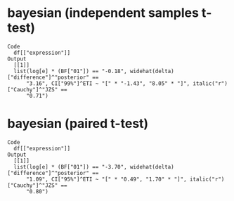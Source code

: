# bayesian (independent samples t-test)

    Code
      df[["expression"]]
    Output
      [[1]]
      list(log[e] * (BF["01"]) == "-0.18", widehat(delta)["difference"]^"posterior" == 
          "3.16", CI["99%"]^ETI ~ "[" * "-1.43", "8.05" * "]", italic("r")["Cauchy"]^"JZS" == 
          "0.71")
      

# bayesian (paired t-test)

    Code
      df[["expression"]]
    Output
      [[1]]
      list(log[e] * (BF["01"]) == "-3.70", widehat(delta)["difference"]^"posterior" == 
          "1.09", CI["95%"]^ETI ~ "[" * "0.49", "1.70" * "]", italic("r")["Cauchy"]^"JZS" == 
          "0.80")
      

